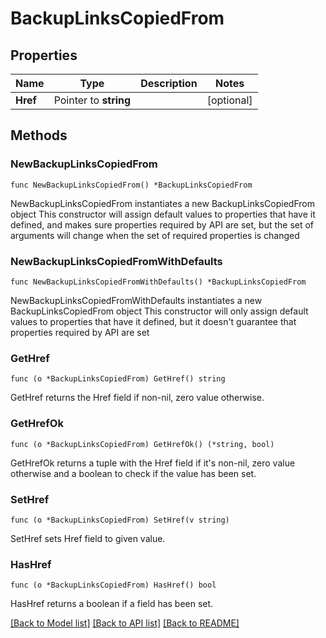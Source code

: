 # BackupLinksCopiedFrom

## Properties

Name | Type | Description | Notes
------------ | ------------- | ------------- | -------------
**Href** | Pointer to **string** |  | [optional] 

## Methods

### NewBackupLinksCopiedFrom

`func NewBackupLinksCopiedFrom() *BackupLinksCopiedFrom`

NewBackupLinksCopiedFrom instantiates a new BackupLinksCopiedFrom object
This constructor will assign default values to properties that have it defined,
and makes sure properties required by API are set, but the set of arguments
will change when the set of required properties is changed

### NewBackupLinksCopiedFromWithDefaults

`func NewBackupLinksCopiedFromWithDefaults() *BackupLinksCopiedFrom`

NewBackupLinksCopiedFromWithDefaults instantiates a new BackupLinksCopiedFrom object
This constructor will only assign default values to properties that have it defined,
but it doesn't guarantee that properties required by API are set

### GetHref

`func (o *BackupLinksCopiedFrom) GetHref() string`

GetHref returns the Href field if non-nil, zero value otherwise.

### GetHrefOk

`func (o *BackupLinksCopiedFrom) GetHrefOk() (*string, bool)`

GetHrefOk returns a tuple with the Href field if it's non-nil, zero value otherwise
and a boolean to check if the value has been set.

### SetHref

`func (o *BackupLinksCopiedFrom) SetHref(v string)`

SetHref sets Href field to given value.

### HasHref

`func (o *BackupLinksCopiedFrom) HasHref() bool`

HasHref returns a boolean if a field has been set.


[[Back to Model list]](../README.md#documentation-for-models) [[Back to API list]](../README.md#documentation-for-api-endpoints) [[Back to README]](../README.md)


